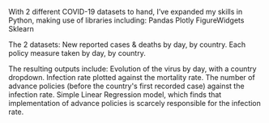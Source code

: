 With 2 different COVID-19 datasets to hand, I’ve expanded my skills in Python, making use of libraries including:
  Pandas
  Plotly
  FigureWidgets
  Sklearn

The 2 datasets:
  New reported cases & deaths by day, by country.
  Each policy measure taken by day, by country.

The resulting outputs include:
  Evolution of the virus by day, with a country dropdown.
  Infection rate plotted against the mortality rate.
  The number of advance policies (before the country's first recorded case) against the infection rate.
  Simple Linear Regression model, which finds that implementation of advance policies is scarcely responsible for the infection rate.
